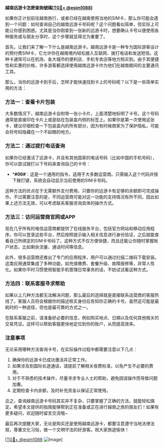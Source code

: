 **越南远游卡怎麽查詢號碼[[TG💪+ @esim1088](https://t.me/s/esim1088)]**

如果你正计划前往越南旅行，或者已经在越南使用当地的SIM卡，那么你可能会遇到一个问题：如何查询自己的越南远游卡号码呢？这个问题看似简单，但实际上可能让你感到困惑。尤其是当你刚拿到一张新的远游卡时，想要确认卡号以便使用各种服务或与朋友分享时，这个步骤就显得尤为重要了。

首先，让我们来了解一下什么是越南远游卡。越南远游卡是一种专为国际游客设计的预付费SIM卡，它允许你在越南境内轻松接入互联网、拨打电话和发送短信。这种卡通常可以在机场、各大城市的便利店、手机专卖店等地方购买到。由于其便捷性和实惠的价格，许多游客都选择使用越南远游卡作为他们在越南期间的主要通讯工具。

那么，当你的远游卡到手后，怎样才能快速找到卡上的号码呢？以下是一些简单实用的方法：

### 方法一：查看卡片包装

大多数情况下，越南远游卡会附带一张小卡片，上面清楚地标明了卡号。这个号码通常是直接印在卡片上或是贴在包装盒内侧的标签上。如果你是第一次使用这张卡，建议仔细检查一下包装盒内的所有部分，因为有时候商家为了保护隐私，可能会将号码隐藏在一个不起眼的地方。

### 方法二：通过拨打电话查询

如果你已经激活了远游卡，并且有其他国家的电话号码（比如中国的手机号码），你可以尝试拨打以下号码来查询自己的卡号：

- ***#06#**：这是一个通用的指令，适用于大多数运营商。只需输入这个代码并按下拨打键，系统会自动显示当前使用的SIM卡号码。

这种方法的优点在于无需额外支付费用，只要你的远游卡有足够的余额即可完成操作。不过需要注意的是，不同运营商可能对这一功能的支持情况有所不同，因此如果上述方法无效，可以考虑联系客服咨询具体的操作方式。

### 方法三：访问运营商官网或APP

现在几乎所有的电信运营商都提供了在线服务平台，包括官方网站和移动应用程序。你可以登录这些平台，然后按照提示输入相关信息进行身份验证，之后就能查看自己所绑定的SIM卡号码了。这种方式不仅方便快捷，而且还能让你随时掌握账户状态，比如剩余流量、通话时间等信息。

此外，很多运营商还推出了专门的应用程序，用户可以通过扫描二维码下载安装。这类应用通常集成了多种功能，如充值缴费、套餐升级、故障报修等，非常人性化。如果你平时习惯使用智能手机管理日常事务的话，不妨试试看这种方式。

### 方法四：联系客服寻求帮助

如果以上几种方法都无法解决问题，那么最后的选择就是直接联系运营商的客服热线了。客服人员将会根据你的描述核实身份后告知你正确的卡号。虽然这可能是最耗时的一种途径，但也是最可靠的方式之一。

在联系客服之前，请准备好必要的信息，例如购买地点、日期以及任何其他相关的交易凭证。这样可以帮助客服更快地定位到你的账户，从而提高效率。

### 注意事项

无论采用哪种方法查询卡号，在实际操作过程中都需要注意以下几点：

1. 确保你的远游卡已成功激活并正常工作。
2. 如果涉及到国际长途通话，请提前了解相关收费标准，以免产生不必要的费用。
3. 对于不熟悉的技术操作，尽量寻求专业人士的帮助，避免因误操作而导致问题加重。
4. 定期检查卡内余额，及时补充资金以保证正常使用。

总之，查询越南远游卡号码其实并不复杂，只要掌握了正确的方法，就能轻松搞定。希望本文提供的指南能够帮到正在准备或正在进行越南之旅的朋友们！如果有更多疑问，欢迎随时留言交流哦~

最后再次提醒大家，无论是购买还是使用越南远游卡，都要注意遵守当地法律法规，尊重文化习俗，做一个文明守法的好游客。祝大家旅途愉快！

[[TG💪+ @esim1088](https://t.me/s/esim1088) ![Image](https://i.postimg.cc/4NQfJmqS/Snipaste-2025-05-13-00-14-12.png)]
